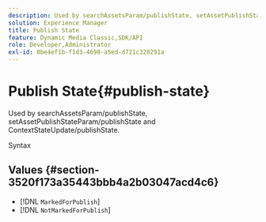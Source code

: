 ```yaml
---
description: Used by searchAssetsParam/publishState, setAssetPublishStateParam/publishState and ContextStateUpdate/publishState.
solution: Experience Manager
title: Publish State
feature: Dynamic Media Classic,SDK/API
role: Developer,Administrator
exl-id: 0be4ef1b-f1d3-4698-a5ed-d721c328291a
---
```

# Publish State{#publish-state}

Used by searchAssetsParam/publishState, setAssetPublishStateParam/publishState and ContextStateUpdate/publishState.

 Syntax 

## Values {#section-3520f173a35443bbb4a2b03047acd4c6}

* [!DNL `MarkedForPublish`] 
* [!DNL `NotMarkedForPublish`]
